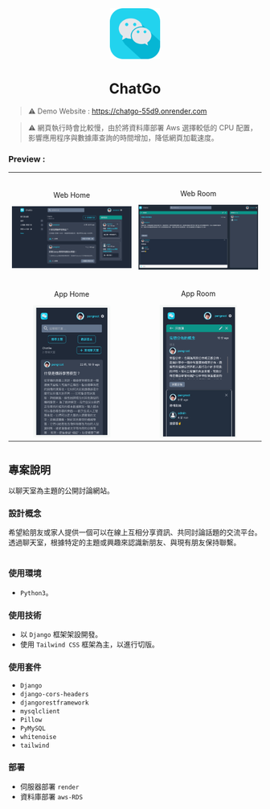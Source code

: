 
<div align="center">
<img width="20%" src="./static/images/logo.png">

# ChatGo
</div>

> ⚠ Demo Website : https://chatgo-55d9.onrender.com

>⚠ 網頁執行時會比較慢，由於將資料庫部署 Aws 選擇較低的 CPU 配置，影響應用程序與數據庫查詢的時間增加，降低網頁加載速度。

###  Preview :

<table width="100%"> 
<tr>
<td width="50%">      
&nbsp; 
<br>
<p align="center">
  Web Home
</p>
<img src="./assets/Web_Home.jpg">
</td> 
<td width="50%">
<br>
<p align="center">
  Web Room 
</p>
<img src="./assets/Web_Room.jpg">
</td>
</tr>
<tr>
<td width="50%">      
&nbsp; 
<br>
<p align="center">
  App Home
</p>
<center>
<img src="./assets/App_Home.jpg" width='65%'>
</center>
</td> 
<td width="50%">
<br>
<p align="center">
  App Room 
</p>
<center>
<img src="./assets/App_Rome.jpg" width='65%'>
</center>
</td>
</tr>
</table>

#

## 專案說明
以聊天室為主題的公開討論網站。

### 設計概念
希望給朋友或家人提供一個可以在線上互相分享資訊、共同討論話題的交流平台。透過聊天室，根據特定的主題或興趣來認識新朋友、與現有朋友保持聯繫。<br>


#
### 使用環境
- `Python3`。

### 使用技術
- 以 `Django` 框架架設開發。
- 使用 `Tailwind CSS` 框架為主，以進行切版。


### 使用套件
- `Django`
- `django-cors-headers`
- `djangorestframework`
- `mysqlclient`
- `Pillow`
- `PyMySQL`
- `whitenoise`
- `tailwind`


### 部署
- 伺服器部署 `render`
- 資料庫部署 `aws-RDS`

